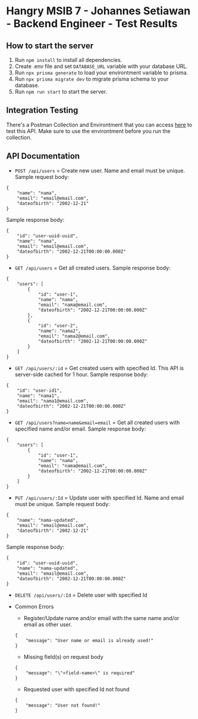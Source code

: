 # Hangry MSIB 7 - Johannes Setiawan - Backend Engineer - Test Results

## How to start the server

1. Run `npm install` to install all dependencies.
2. Create .env file and set `DATABASE_URL` variable with your database URL.
3. Run `npx prisma generate` to load your environtment variable to prisma.
4. Run `npx prisma migrate dev` to migrate prisma schema to your database.
5. Run `npm run start` to start the server.

## Integration Testing

There's a Postman Collection and Environtment that you can access [here](https://drive.google.com/drive/folders/1C2UkoLcXgA2v1CmOanqunQBez-a5UXCP?usp=sharing) to test this API. Make sure to use the environtment before you run the collection.

## API Documentation

-   `POST /api/users` = Create new user. Name and email must be unique.
    Sample request body:

```
{
    "name": "nama",
    "email": "email@email.com",
    "dateofbirth": "2002-12-21"
}
```

Sample response body:

```
{
    "id": "user-uuid-uuid",
    "name": "nama",
    "email": "email@email.com",
    "dateofbirth": "2002-12-21T00:00:00.000Z"
}
```

-   `GET /api/users` = Get all created users.
    Sample response body:

```
{
    "users": [
        {
            "id": "user-1",
            "name": "nama",
            "email": "nama@email.com",
            "dateofbirth": "2002-12-21T00:00:00.000Z"
        },
        {
            "id": "user-2",
            "name": "nama2",
            "email": "nama2@email.com",
            "dateofbirth": "2002-12-21T00:00:00.000Z"
        }
    ]
}
```

-   `GET /api/users/:id` = Get created users with specified Id. This API is server-side cached for 1 hour.
    Sample response body:

```
{
    "id": "user-id1",
    "name": "nama1",
    "email": "nama1@email.com",
    "dateofbirth": "2002-12-21T00:00:00.000Z"
}
```

-   `GET /api/users?name=name&email=email` = Get all created users with specified name and/or email.
    Sample response body:

```
{
    "users": [
        {
            "id": "user-1",
            "name": "nama",
            "email": "nama@email.com",
            "dateofbirth": "2002-12-21T00:00:00.000Z"
        }
    ]
}
```

-   `PUT /api/users/:Id` = Update user with specified Id. Name and email must be unique.
    Sample request body:

```
{
    "name": "nama-updated",
    "email": "email@email.com",
    "dateofbirth": "2002-12-21"
}
```

Sample response body:

```
{
    "id": "user-uuid-uuid",
    "name": "nama-updated",
    "email": "email@email.com",
    "dateofbirth": "2002-12-21T00:00:00.000Z"
}
```

-   `DELETE /api/users/:Id` = Delete user with specified Id

-   Common Errors

    -   Register/Update name and/or email with the same name and/or email as other user.

    ```
    {
        "message": "User name or email is already used!"
    }
    ```

    -   Missing field(s) on request body

    ```
    {
        "message": "\"<field-name>\" is required"
    }
    ```

    -   Requested user with specified Id not found

    ```
    {
        "message": "User not found!"
    }
    ```
